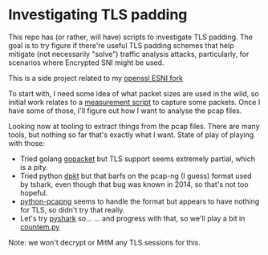 
# Investigating TLS padding

This repo has (or rather, will have) scripts to investigate TLS padding.
The goal is to try figure if there're useful TLS padding schemes that
help mitigate (not necessarily "solve") traffic analysis attacks, particularly, 
for scenarios where Encrypted SNI might be used. 

This is a side project related to my 
[openssl ESNI fork](https://github.com/sftcd/openssl/blob/master/esnistuff/design.md)

To start with, I need some idea of what packet sizes are used in the wild, so
initial work relates to a [measurement script](dumper.sh) to capture some
packets. Once I have some of those, I'll figure out how I want to analyse
the pcap files.

Looking now at tooling to extract things from the pcap files. There are many
tools, but nothing so far that's exactly what I want. State of play of
playing with those:

- Tried golang [gopacket](https://github.com/google/gopacket) but TLS 
support seems extremely partial, which is a pity.
- Tried python [dpkt](https://dpkt.readthedocs.io/) but that barfs on
the pcap-ng (I guess) format used by tshark, even though that bug was
known in 2014, so that's not too hopeful.
- [python-pcapng](https://github.com/rshk/python-pcapng) seems to
handle the format but appears to have nothing for TLS, so didn't
try that really.
- Let's try [pyshark](https://kiminewt.github.io/pyshark/) so...
... and progress with that, so we'll play a bit in [countem.py](countem.py)


Note: we won't decrypt or MitM any TLS sessions for this.
